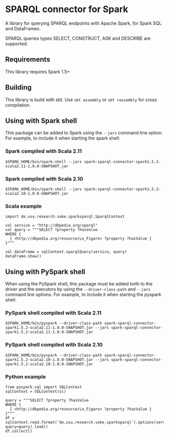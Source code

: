 # SPARQL connector for Spark

A library for querying SPARQL endpoints with Apache Spark, for Spark SQL and DataFrames.

SPARQL queries types SELECT, CONSTRUCT, ASK and DESCRIBE are supported.

## Requirements

This library requires Spark 1.5+

## Building
This library is build with sbt.
Use `sbt assembly` or `sbt +assembly` for cross compilation.

## Using with Spark shell
This package can be added to  Spark using the `--jars` command line option.  For example, to include it when starting the spark shell:

### Spark compiled with Scala 2.11
```
$SPARK_HOME/bin/spark-shell --jars spark-sparql-connector-spark1.5.2-scala2.11-1.0.0-SNAPSHOT.jar
```

### Spark compiled with Scala 2.10
```
$SPARK_HOME/bin/spark-shell --jars spark-sparql-connector-spark1.5.2-scala2.10-1.0.0-SNAPSHOT.jar
```

### Scala example
```
import de.usu.research.sake.sparksparql.SparqlContext

val service = "http://dbpedia.org/sparql"
val query = """SELECT ?property ?hasValue
WHERE {
  { <http://dbpedia.org/resource/Le_Figaro> ?property ?hasValue }
}"""

val dataFrame = sqlContext.sparqlQuery(service, query)
dataFrame.show()
```

## Using with PySpark shell
When using the PySpark shell, this package must be added both to the driver and the executors by using the `--driver-class-path` and `--jars` command line options.  For example, to include it when starting the pyspark shell:

### PySpark shell compiled with Scala 2.11
```
$SPARK_HOME/bin/pyspark --driver-class-path spark-sparql-connector-spark1.5.2-scala2.11-1.0.0-SNAPSHOT.jar --jars spark-sparql-connector-spark1.5.2-scala2.11-1.0.0-SNAPSHOT.jar
```

### PySpark shell compiled with Scala 2.10
```
$SPARK_HOME/bin/pyspark --driver-class-path spark-sparql-connector-spark1.5.2-scala2.10-1.0.0-SNAPSHOT.jar --jars spark-sparql-connector-spark1.5.2-scala2.10-1.0.0-SNAPSHOT.jar
```

### Python example
```
from pyspark.sql import SQLContext
sqlContext = SQLContext(sc)

query = """SELECT ?property ?hasValue
WHERE {
  { <http://dbpedia.org/resource/Le_Figaro> ?property ?hasValue }
}"""
df = sqlContext.read.format('de.usu.research.sake.sparksparql').options(service='http://dbpedia.org/sparql', query=query).load()
df.collect()
```

